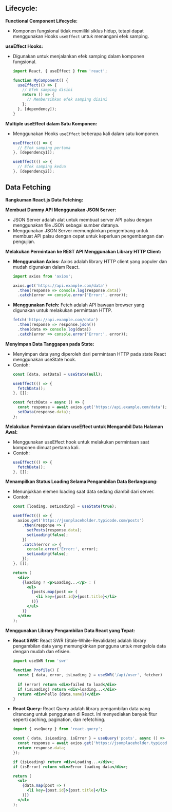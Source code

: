 ## **Lifecycle:**
**Functional Component Lifecycle:**
 - Komponen fungsional tidak memiliki siklus hidup, tetapi dapat menggunakan Hooks `useEffect` untuk menangani efek samping.

**useEffect Hooks:**
- Digunakan untuk menjalankan efek samping dalam komponen fungsional.
	```jsx
	import React, { useEffect } from 'react';

	function MyComponent() {
	  useEffect(() => {
	    // Efek samping disini
	    return () => {
	      // Membersihkan efek samping disini
	    };
	  }, [dependency]);
	}
	```

 **Multiple useEffect dalam Satu Komponen:**
- Menggunakan Hooks `useEffect` beberapa kali dalam satu komponen.
	```jsx
	useEffect(() => {
	  // Efek samping pertama
	}, [dependency1]);

	useEffect(() => {
	  // Efek samping kedua
	}, [dependency2]);
	```


## Data Fetching
**Rangkuman React.js Data Fetching:**

**Membuat Dummy API Menggunakan JSON Server:**
   - JSON Server adalah alat untuk membuat server API palsu dengan menggunakan file JSON sebagai sumber datanya.
   - Menggunakan JSON Server memungkinkan pengembang untuk membuat API palsu dengan cepat untuk keperluan pengembangan dan pengujian.
   
 **Melakukan Permintaan ke REST API Menggunakan Library HTTP Client:**
   - **Menggunakan Axios:**
     Axios adalah library HTTP client yang populer dan mudah digunakan dalam React.
     ```javascript
     import axios from 'axios';

     axios.get('https://api.example.com/data')
       .then(response => console.log(response.data))
       .catch(error => console.error('Error:', error));
     ```
   - **Menggunakan Fetch:**
     Fetch adalah API bawaan browser yang digunakan untuk melakukan permintaan HTTP.
     ```javascript
     fetch('https://api.example.com/data')
       .then(response => response.json())
       .then(data => console.log(data))
       .catch(error => console.error('Error:', error));
     ```

 **Menyimpan Data Tanggapan pada State:**
   - Menyimpan data yang diperoleh dari permintaan HTTP pada state React menggunakan useState hook.
   - Contoh:
     ```javascript
     const [data, setData] = useState(null);

     useEffect(() => {
       fetchData();
     }, []);

     const fetchData = async () => {
       const response = await axios.get('https://api.example.com/data');
       setData(response.data);
     };
     ```

 **Melakukan Permintaan dalam useEffect untuk Mengambil Data Halaman Awal:**
   - Menggunakan useEffect hook untuk melakukan permintaan saat komponen dimuat pertama kali.
   - Contoh:
     ```javascript
     useEffect(() => {
       fetchData();
     }, []);
     ```

 **Menampilkan Status Loading Selama Pengambilan Data Berlangsung:**
   - Menunjukkan elemen loading saat data sedang diambil dari server.
   - Contoh:
		```jsx
		const [loading, setLoading] = useState(true);

		useEffect(() => {
		  axios.get('https://jsonplaceholder.typicode.com/posts')
		    .then(response => {
		      setPosts(response.data);
		      setLoading(false);
		    })
		    .catch(error => {
		      console.error('Error:', error);
		      setLoading(false);
		    });
		}, []);

		return (
		  <div>
		    {loading ? <p>Loading...</p> : (
		      <ul>
		        {posts.map(post => (
		          <li key={post.id}>{post.title}</li>
		        ))}
		      </ul>
		    )}
		  </div>
		);
		```

 **Menggunakan Library Pengambilan Data React yang Tepat:**
   - **React SWR:**
     React SWR (Stale-While-Revalidate) adalah library pengambilan data yang memungkinkan pengguna untuk mengelola data dengan mudah dan efisien.
	    ```jsx
		import useSWR from 'swr'
		 
		function Profile() {
		  const { data, error, isLoading } = useSWR('/api/user', fetcher)
		 
		  if (error) return <div>failed to load</div>
		  if (isLoading) return <div>loading...</div>
		  return <div>hello {data.name}!</div>
		}
		```


   - **React Query:**
     React Query adalah library pengambilan data yang dirancang untuk penggunaan di React. Ini menyediakan banyak fitur seperti caching, pagination, dan refetching.
	    ```jsx
		import { useQuery } from 'react-query';

		const { data, isLoading, isError } = useQuery('posts', async () => {
		  const response = await axios.get('https://jsonplaceholder.typicode.com/posts');
		  return response.data;
		});

		if (isLoading) return <div>Loading...</div>;
		if (isError) return <div>Error loading data</div>;

		return (
		  <ul>
		    {data.map(post => (
		      <li key={post.id}>{post.title}</li>
		    ))}
		  </ul>
		);
		```


